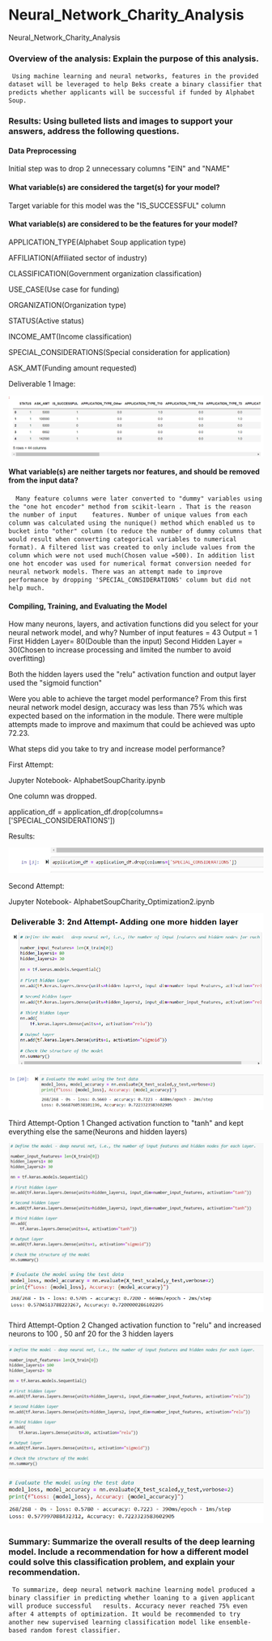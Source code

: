 # Neural_Network_Charity_Analysis
  Neural_Network_Charity_Analysis

### Overview of the analysis: Explain the purpose of this analysis.
     Using machine learning and neural networks, features in the provided dataset will be leveraged to help Beks create a binary classifier that  predicts whether applicants will be successful if funded by Alphabet Soup.

### Results: Using bulleted lists and images to support your answers, address the following questions.

#### Data Preprocessing
   Initial step was to drop 2 unnecessary columns "EIN" and "NAME" 

#### What variable(s) are considered the target(s) for your model?
   Target variable for this model was the "IS_SUCCESSFUL" column 

#### What variable(s) are considered to be the features for your model?
   APPLICATION_TYPE(Alphabet Soup application type)

   AFFILIATION(Affiliated sector of industry)

   CLASSIFICATION(Government organization classification)

   USE_CASE(Use case for funding)

   ORGANIZATION(Organization type)

   STATUS(Active status)

   INCOME_AMT(Income classification)

   SPECIAL_CONSIDERATIONS(Special consideration for application)

   ASK_AMT(Funding amount requested)

   
   Deliverable 1 Image:

   ![AlphabetSoupCharity_1a](Images/AlphabetSoupCharity_1a.PNG) 

#### What variable(s) are neither targets nor features, and should be removed from the input data?
      Many feature columns were later converted to "dummy" variables using the "one hot encoder" method from scikit-learn . That is the reason the number of input    features. Number of unique values from each column was calculated using the nunique() method which enabled us to bucket into "other" column (to reduce the number of dummy columns that would result when converting categorical variables to numerical format). A filtered list was created to only include values from the column which were not used much(Chosen value =500). In addition list one hot encoder was used for numerical format conversion needed for neural network models. There was an attempt made to improve performance by dropping 'SPECIAL_CONSIDERATIONS' column but did not help much.      
  
#### Compiling, Training, and Evaluating the Model


How many neurons, layers, and activation functions did you select for your neural network model, and why?
   Number of input features = 43
   Output = 1
   First Hidden Layer= 80(Double than the input)
   Second Hidden Layer = 30(Chosen to increase processing and limited the number to avoid overfitting)

   Both the hidden layers used the "relu" activation function and output layer used the "sigmoid function"
 
Were you able to achieve the target model performance?
   From this first neural network model design, accuracy was less than 75% which was expected based on the information in the module. There were multiple attempts made to improve and maximum that could be achieved was upto 72.23.

What steps did you take to try and increase model performance?

  First Attempt:

  Jupyter Notebook- AlphabetSoupCharity.ipynb

  One column was dropped.

  application_df = application_df.drop(columns=['SPECIAL_CONSIDERATIONS'])

  Results:
   
  ![AlphabetSoupCharity_2a](Images/AlphabetSoupCharity_2a.PNG)


 Second Attempt:

  Jupyter Notebook- AlphabetSoupCharity_Optimization2.ipynb

  ![AlphabetSoupCharity_2c](Images/AlphabetSoupCharity_2c.PNG)

  ![AlphabetSoupCharity_2d](Images/AlphabetSoupCharity_2d.PNG)


 Third Attempt-Option 1
 Changed activation function to "tanh" and kept everything else the same(Neurons and hidden layers) 
 
  ![AlphabetSoupCharity_3a](Images/AlphabetSoupCharity_3a.PNG)

    

  ![AlphabetSoupCharity-3a1](Images/AlphabetSoupCharity-3a1.PNG)

 
 Third Attempt-Option 2
 Changed activation function to "relu" and increased neurons to 100 , 50 anf 20 for the 3 hidden layers 

  ![AlphabetSoupCharity-3b](Images/AlphabetSoupCharity-3b.PNG)


  ![AlphabetSoupCharity-3b1](Images/AlphabetSoupCharity-3b1.PNG)



### Summary: Summarize the overall results of the deep learning model. Include a recommendation for how a different model could solve this classification problem, and explain your recommendation.

     To summarize, deep neural network machine learning model produced a binary classifier in predicting whether loaning to a given applicant will produce successful   results. Accuracy never reached 75% even after 4 attempts of optimization. It would be recommended to try another new supervised learning classification model like ensemble-based random forest classifier.
 